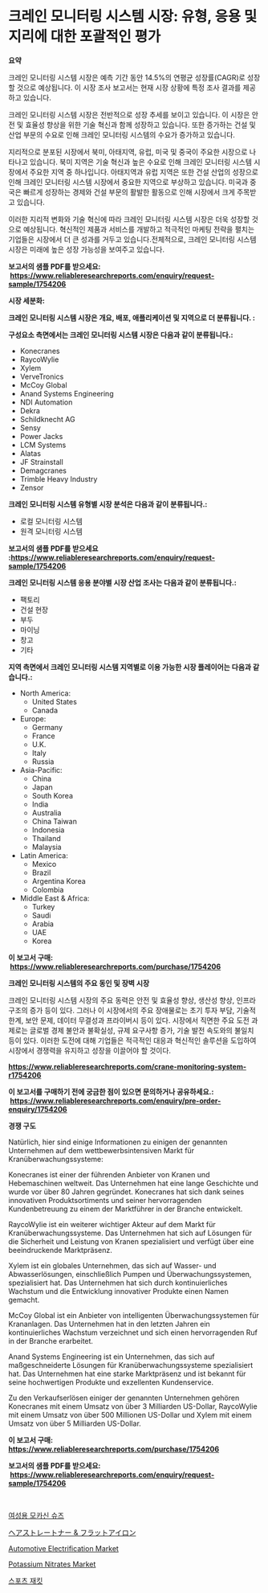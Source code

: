 <p><h1>크레인 모니터링 시스템 시장: 유형, 응용 및 지리에 대한 포괄적인 평가</h1></p><p><strong>요약</strong></p>
<p><p>크레인 모니터링 시스템 시장은 예측 기간 동안 14.5%의 연평균 성장률(CAGR)로 성장할 것으로 예상됩니다. 이 시장 조사 보고서는 현재 시장 상황에 특정 조사 결과를 제공하고 있습니다.</p><p>크레인 모니터링 시스템 시장은 전반적으로 성장 추세를 보이고 있습니다. 이 시장은 안전 및 효율성 향상을 위한 기술 혁신과 함께 성장하고 있습니다. 또한 증가하는 건설 및 산업 부문의 수요로 인해 크레인 모니터링 시스템의 수요가 증가하고 있습니다.</p><p>지리적으로 분포된 시장에서 북미, 아태지역, 유럽, 미국 및 중국이 주요한 시장으로 나타나고 있습니다. 북미 지역은 기술 혁신과 높은 수요로 인해 크레인 모니터링 시스템 시장에서 주요한 지역 중 하나입니다. 아태지역과 유럽 지역은 또한 건설 산업의 성장으로 인해 크레인 모니터링 시스템 시장에서 중요한 지역으로 부상하고 있습니다. 미국과 중국은 빠르게 성장하는 경제와 건설 부문의 활발한 활동으로 인해 시장에서 크게 주목받고 있습니다.</p><p>이러한 지리적 변화와 기술 혁신에 따라 크레인 모니터링 시스템 시장은 더욱 성장할 것으로 예상됩니다. 혁신적인 제품과 서비스를 개발하고 적극적인 마케팅 전략을 펼치는 기업들은 시장에서 더 큰 성과를 거두고 있습니다.전체적으로, 크레인 모니터링 시스템 시장은 미래에 높은 성장 가능성을 보여주고 있습니다.</p></p>
<p><strong>보고서의 샘플 PDF를 받으세요: &nbsp;<a href="https://www.reliableresearchreports.com/enquiry/request-sample/1754206">https://www.reliableresearchreports.com/enquiry/request-sample/1754206</a></strong></p>
<p><strong>시장 세분화:</strong></p>
<p><strong> 크레인 모니터링 시스템 시장은 개요, 배포, 애플리케이션 및 지역으로 더 분류됩니다. :</strong></p>
<p><strong>구성요소 측면에서는 크레인 모니터링 시스템 시장은 다음과 같이 분류됩니다.:</strong></p>
<p><ul><li>Konecranes</li><li>RaycoWylie</li><li>Xylem</li><li>VerveTronics</li><li>McCoy Global</li><li>Anand Systems Engineering</li><li>NDI Automation</li><li>Dekra</li><li>Schildknecht AG</li><li>Sensy</li><li>Power Jacks</li><li>LCM Systems</li><li>Alatas</li><li>JF Strainstall</li><li>Demagcranes</li><li>Trimble Heavy Industry</li><li>Zensor</li></ul></p>
<p><strong> 크레인 모니터링 시스템 유형별 시장 분석은 다음과 같이 분류됩니다.:</strong></p>
<p><ul><li>로컬 모니터링 시스템</li><li>원격 모니터링 시스템</li></ul></p>
<p><strong>보고서의 샘플 PDF를 받으세요 :<a href="https://www.reliableresearchreports.com/enquiry/request-sample/1754206">https://www.reliableresearchreports.com/enquiry/request-sample/1754206</a></strong></p>
<p><strong> 크레인 모니터링 시스템 응용 분야별 시장 산업 조사는 다음과 같이 분류됩니다.:</strong></p>
<p><ul><li>팩토리</li><li>건설 현장</li><li>부두</li><li>마이닝</li><li>창고</li><li>기타</li></ul></p>
<p><strong>지역 측면에서 크레인 모니터링 시스템 지역별로 이용 가능한 시장 플레이어는 다음과 같습니다.:</strong></p>
<p><ul>
    <li>
        North America:
        <ul>
            <li>United States</li>
            <li>Canada</li>
        </ul>
    </li>
    <li>
        Europe:
        <ul>
            <li>Germany</li>
            <li>France</li>
            <li>U.K.</li>
            <li>Italy</li>
            <li>Russia</li>
        </ul>
    </li>
    <li>
        Asia-Pacific:
        <ul>
            <li>China</li>
            <li>Japan</li>
            <li>South Korea</li>
            <li>India</li>
            <li>Australia</li>
            <li>China Taiwan</li>
            <li>Indonesia</li>
            <li>Thailand</li>
            <li>Malaysia</li>
        </ul>
    </li>
    <li>
        Latin America:
        <ul>
            <li>Mexico</li>
            <li>Brazil</li>
            <li>Argentina Korea</li>
            <li>Colombia</li>
        </ul>
    </li>
    <li>
        Middle East & Africa:
        <ul>
            <li>Turkey</li>
            <li>Saudi</li>
            <li>Arabia</li>
            <li>UAE</li>
            <li>Korea</li>
        </ul>
    </li>
    </ul></p>
<p><strong>이 보고서 구매: &nbsp;<a href="https://www.reliableresearchreports.com/purchase/1754206">https://www.reliableresearchreports.com/purchase/1754206</a></strong></p>
<p><strong>크레인 모니터링 시스템의 주요 동인 및 장벽 시장</strong></p>
<p><p>크레인 모니터링 시스템 시장의 주요 동력은 안전 및 효율성 향상, 생산성 향상, 인프라 구조의 증가 등이 있다. 그러나 이 시장에서의 주요 장애물로는 초기 투자 부담, 기술적 한계, 보안 문제, 데이터 무결성과 프라이버시 등이 있다. 시장에서 직면한 주요 도전 과제로는 글로벌 경제 불안과 불확실성, 규제 요구사항 증가, 기술 발전 속도와의 불일치 등이 있다. 이러한 도전에 대해 기업들은 적극적인 대응과 혁신적인 솔루션을 도입하여 시장에서 경쟁력을 유지하고 성장을 이끌어야 할 것이다.</p></p>
<p><strong><a href="https://www.reliableresearchreports.com/crane-monitoring-system-r1754206">https://www.reliableresearchreports.com/crane-monitoring-system-r1754206</a></strong></p>
<p><strong>이 보고서를 구매하기 전에 궁금한 점이 있으면 문의하거나 공유하세요.: &nbsp;<a href="https://www.reliableresearchreports.com/enquiry/pre-order-enquiry/1754206">https://www.reliableresearchreports.com/enquiry/pre-order-enquiry/1754206</a></strong></p>
<p><strong>경쟁 구도</strong></p>
<p><p>Natürlich, hier sind einige Informationen zu einigen der genannten Unternehmen auf dem wettbewerbsintensiven Markt für Kranüberwachungssysteme:</p><p>Konecranes ist einer der führenden Anbieter von Kranen und Hebemaschinen weltweit. Das Unternehmen hat eine lange Geschichte und wurde vor über 80 Jahren gegründet. Konecranes hat sich dank seines innovativen Produktsortiments und seiner hervorragenden Kundenbetreuung zu einem der Marktführer in der Branche entwickelt.</p><p>RaycoWylie ist ein weiterer wichtiger Akteur auf dem Markt für Kranüberwachungssysteme. Das Unternehmen hat sich auf Lösungen für die Sicherheit und Leistung von Kranen spezialisiert und verfügt über eine beeindruckende Marktpräsenz.</p><p>Xylem ist ein globales Unternehmen, das sich auf Wasser- und Abwasserlösungen, einschließlich Pumpen und Überwachungssystemen, spezialisiert hat. Das Unternehmen hat sich durch kontinuierliches Wachstum und die Entwicklung innovativer Produkte einen Namen gemacht.</p><p>McCoy Global ist ein Anbieter von intelligenten Überwachungssystemen für Krananlagen. Das Unternehmen hat in den letzten Jahren ein kontinuierliches Wachstum verzeichnet und sich einen hervorragenden Ruf in der Branche erarbeitet.</p><p>Anand Systems Engineering ist ein Unternehmen, das sich auf maßgeschneiderte Lösungen für Kranüberwachungssysteme spezialisiert hat. Das Unternehmen hat eine starke Marktpräsenz und ist bekannt für seine hochwertigen Produkte und exzellenten Kundenservice.</p><p>Zu den Verkaufserlösen einiger der genannten Unternehmen gehören Konecranes mit einem Umsatz von über 3 Milliarden US-Dollar, RaycoWylie mit einem Umsatz von über 500 Millionen US-Dollar und Xylem mit einem Umsatz von über 5 Milliarden US-Dollar.</p></p>
<p><strong>이 보고서 구매: &nbsp; <a href="https://www.reliableresearchreports.com/purchase/1754206">https://www.reliableresearchreports.com/purchase/1754206</a></strong></p>
<p><strong>보고서의 샘플 PDF를 받으세요: &nbsp;<a href="https://www.reliableresearchreports.com/enquiry/request-sample/1754206">https://www.reliableresearchreports.com/enquiry/request-sample/1754206</a></strong><strong></strong></p>
<p>&nbsp;</p>
<p><p><a href="https://medium.com/@danieldobroiu20221/%EC%97%AC%EC%84%B1-%EB%AA%A8%EC%B9%B4%EC%8B%A0-%EC%8A%88%EC%A6%88-%EC%8B%9C%EC%9E%A5-%EC%8B%9C%EC%9E%A5-cagr-%EC%8B%9C%EC%9E%A5-%EB%8F%99%ED%96%A5-%EB%B0%8F-%EC%84%B1%EC%9E%A5-%EC%A0%84%EB%9E%B5%EC%97%90-%EB%8C%80%ED%95%9C-%ED%86%B5%EC%B0%B0%EB%A0%A5-9773cc904b63">여성용 모카신 슈즈</a></p><p><a href="https://medium.com/@elmoray21/%E3%83%98%E3%82%A2%E3%82%B9%E3%83%88%E3%83%AC%E3%83%BC%E3%83%88%E3%83%8A%E3%83%BC-%E3%83%95%E3%83%A9%E3%83%83%E3%83%88%E3%82%A2%E3%82%A4%E3%83%AD%E3%83%B3%E5%B8%82%E5%A0%B4%E3%81%AE%E6%B4%9E%E5%AF%9F-%E5%B8%82%E5%A0%B4%E5%8B%95%E5%90%91-%E6%88%90%E9%95%B7-2024%E5%B9%B4%E3%81%8B%E3%82%892031%E5%B9%B4%E3%81%BE%E3%81%A7%E3%81%AE%E4%BA%88%E6%B8%AC-2b921d17126a">ヘアストレートナー & フラットアイロン</a></p><p><a href="https://github.com/jerrycopelandthomaswsqd8q/Market-Research-Report-List-2/blob/main/automotive-electrification-market.md">Automotive Electrification Market</a></p><p><a href="https://issuu.com/reportprime-2/docs/potassium-nitrates-market-size-2030.pptx">Potassium Nitrates Market</a></p><p><a href="https://medium.com/@brionnaboyle/%EC%8A%A4%ED%8F%AC%EC%B8%A0-%EC%9E%AC%ED%82%B7-%EC%8B%9C%EC%9E%A5%EC%9D%80-%EC%8B%9C%EC%9E%A5-%EC%A0%90%EC%9C%A0%EC%9C%A8-%EC%8B%9C%EC%9E%A5-%ED%8A%B8%EB%A0%8C%EB%93%9C-%EB%B0%8F-%EC%8B%9C%EC%9E%A5-%EC%84%B1%EC%9E%A5%EC%97%90-%EB%8C%80%ED%95%9C-%EC%A0%95%EB%B3%B4%EB%A5%BC-%EC%A0%9C%EA%B3%B5%ED%95%A9%EB%8B%88%EB%8B%A4-ba49d0cb4248">스포츠 재킷</a></p></p>